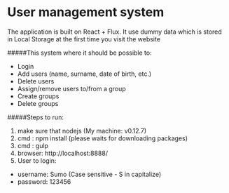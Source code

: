 # User management system
The application is built on React + Flux. It use dummy data which is stored in Local Storage at the first time you visit the website

#####This system where it should be possible to:
* Login
* Add users (name, surname, date of birth, etc.)
* Delete users
* Assign/remove users to/from a group
* Create groups
* Delete groups

#####Steps to run:
1. make sure that nodejs (My machine: v0.12.7)
2. cmd : npm install (please waits for downloading packages)
3. cmd : gulp
4. browser: http://localhost:8888/
5. User to login:
* username: Sumo (Case sensitive - S in capitalize)
* password: 123456
